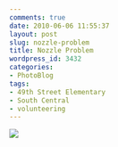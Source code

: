 ```yaml
---
comments: true
date: 2010-06-06 11:55:37
layout: post
slug: nozzle-problem
title: Nozzle Problem
wordpress_id: 3432
categories:
- PhotoBlog
tags:
- 49th Street Elementary
- South Central
- volunteering
---
```


![](http://ryanfitzer.com/main/wp-content/uploads/2010/06/2010-06-05-at-12-23-13.jpg)
